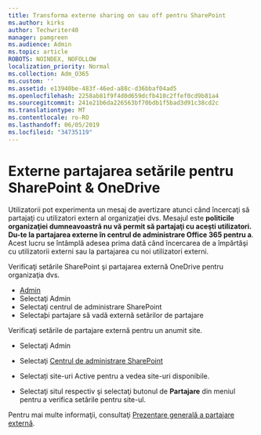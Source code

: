 ```yaml
---
title: Transforma externe sharing on sau off pentru SharePoint
ms.author: kirks
author: Techwriter40
manager: pamgreen
ms.audience: Admin
ms.topic: article
ROBOTS: NOINDEX, NOFOLLOW
localization_priority: Normal
ms.collection: Adm_O365
ms.custom: ''
ms.assetid: e13940be-483f-46ed-a88c-d36bbaf04ad5
ms.openlocfilehash: 2258ab81f9f4d0d659dcfb410c2ffef0cd9b81a4
ms.sourcegitcommit: 241e21b6da226563bf70bdb1f5bad3d91c38cd2c
ms.translationtype: MT
ms.contentlocale: ro-RO
ms.lasthandoff: 06/05/2019
ms.locfileid: "34735119"
---
```

# <a name="external-sharing-settings-for-sharepoint--onedrive"></a>Externe partajarea setările pentru SharePoint & OneDrive

Utilizatorii pot experimenta un mesaj de avertizare atunci când încercaţi să partajaţi cu utilizatori extern al organizaţiei dvs. Mesajul este **politicile organizaţiei dumneavoastră nu vă permit să partajaţi cu aceşti utilizatori. Du-te la partajarea externe în centrul de administrare Office 365 pentru a**. Acest lucru se întâmplă adesea prima dată când încercarea de a împărtăşi cu utilizatorii externi sau la partajarea cu noi utilizatori externi.

Verificaţi setările SharePoint şi partajarea externă OneDrive pentru organizaţia dvs.

- [Admin](https://admin.microsoft.com/AdminPortal/Home#/homepage">https://admin.microsoft.com/)
- Selectaţi Admin
- Selectaţi centrul de administrare SharePoint
- Selectaþi partajare să vadă externă setãrilor de partajare

Verificaţi setările de partajare externă pentru un anumit site.

- Selectaţi Admin

- Selectaţi [Centrul de administrare SharePoint](https://admin.microsoft.com/AdminPortal/Home#/homepage">https://admin.microsoft.com/)

- Selectați site-uri Active pentru a vedea site-uri disponibile.
- Selectaţi situl respectiv şi selectaţi butonul de **Partajare** din meniul pentru a verifica setările pentru site-ul.

Pentru mai multe informaţii, consultaţi [Prezentare generală a partajare externă](https://docs.microsoft.com/en-us/sharepoint/external-sharing-overview).